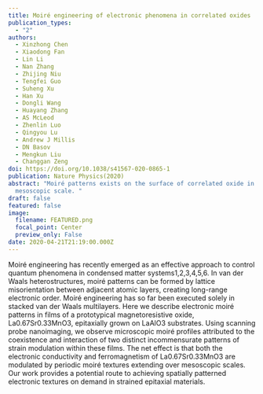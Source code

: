```yaml
---
title: Moiré engineering of electronic phenomena in correlated oxides
publication_types:
  - "2"
authors:
  - Xinzhong Chen
  - Xiaodong Fan
  - Lin Li
  - Nan Zhang
  - Zhijing Niu
  - Tengfei Guo
  - Suheng Xu
  - Han Xu
  - Dongli Wang
  - Huayang Zhang
  - AS McLeod
  - Zhenlin Luo
  - Qingyou Lu
  - Andrew J Millis
  - DN Basov
  - Mengkun Liu
  - Changgan Zeng
doi: https://doi.org/10.1038/s41567-020-0865-1
publication: Nature Physics(2020)
abstract: "Moiré patterns exists on the surface of correlated oxide in
  mesoscopic scale. "
draft: false
featured: false
image:
  filename: FEATURED.png
  focal_point: Center
  preview_only: False
date: 2020-04-21T21:19:00.000Z
---
```

Moiré engineering has recently emerged as an effective approach to control quantum phenomena in condensed matter systems1,2,3,4,5,6. In van der Waals heterostructures, moiré patterns can be formed by lattice misorientation between adjacent atomic layers, creating long-range electronic order. Moiré engineering has so far been executed solely in stacked van der Waals multilayers. Here we describe electronic moiré patterns in films of a prototypical magnetoresistive oxide, La0.67Sr0.33MnO3, epitaxially grown on LaAlO3 substrates. Using scanning probe nanoimaging, we observe microscopic moiré profiles attributed to the coexistence and interaction of two distinct incommensurate patterns of strain modulation within these films. The net effect is that both the electronic conductivity and ferromagnetism of La0.67Sr0.33MnO3 are modulated by periodic moiré textures extending over mesoscopic scales. Our work provides a potential route to achieving spatially patterned electronic textures on demand in strained epitaxial materials.